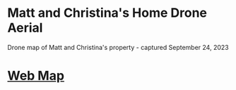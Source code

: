 # Matt and Christina's Home Drone Aerial
Drone map of Matt and Christina's property - captured September 24, 2023

# [Web Map](https://kylenessen.github.io/matt_and_chrstina_drone_map/)
